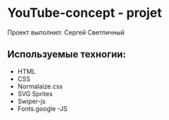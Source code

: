 # YouTube-concept - projet
Проект выполнил: Сергей Светличный

## Используемые техногии:
- HTML
- CSS
- Normalaize.css
- SVG Sprites
- Swiper-js
- Fonts.google
-JS
